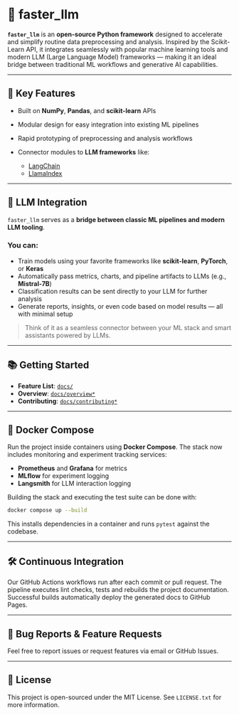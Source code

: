 # 🚀 faster\_llm

**`faster_llm`** is an **open-source Python framework** designed to accelerate and simplify routine data preprocessing and analysis. Inspired by the Scikit-Learn API, it integrates seamlessly with popular machine learning tools and modern LLM (Large Language Model) frameworks — making it an ideal bridge between traditional ML workflows and generative AI capabilities.

---

## 🧠 Key Features

* Built on **NumPy**, **Pandas**, and **scikit-learn** APIs
* Modular design for easy integration into existing ML pipelines
* Rapid prototyping of preprocessing and analysis workflows
* Connector modules to **LLM frameworks** like:

  * [LangChain](https://github.com/langchain-ai/langchain)
  * [LlamaIndex](https://github.com/jerryjliu/llama_index)

---

## 🔌 LLM Integration

`faster_llm` serves as a **bridge between classic ML pipelines and modern LLM tooling**.

### You can:

* Train models using your favorite frameworks like **scikit-learn**, **PyTorch**, or **Keras**
* Automatically pass metrics, charts, and pipeline artifacts to LLMs (e.g., **Mistral-7B**)
* Classification results can be sent directly to your LLM for further analysis
* Generate reports, insights, or even code based on model results — all with minimal setup

> Think of it as a seamless connector between your ML stack and smart assistants powered by LLMs.

---

## 📚 Getting Started

* **Feature List**: [`docs/`](docs/)
* **Overview**: [`docs/overview*`](docs/)
* **Contributing**: [`docs/contributing*`](docs/)

---

## 🐳 Docker Compose

Run the project inside containers using **Docker Compose**. The stack now
includes monitoring and experiment tracking services:

* **Prometheus** and **Grafana** for metrics
* **MLflow** for experiment logging
* **Langsmith** for LLM interaction logging

Building the stack and executing the test suite can be done with:

```bash
docker compose up --build
```

This installs dependencies in a container and runs `pytest` against the
codebase.

---

## 🛠️ Continuous Integration

Our GitHub Actions workflows run after each commit or pull request. The pipeline
executes lint checks, tests and rebuilds the project documentation.
Successful builds automatically deploy the generated docs to GitHub Pages.

---

## 🐞 Bug Reports & Feature Requests

Feel free to report issues or request features via email or GitHub Issues.

---

## 📄 License

This project is open-sourced under the MIT License. See `LICENSE.txt` for more information.


